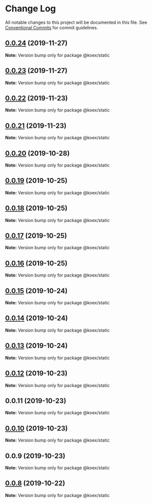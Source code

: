 # Change Log

All notable changes to this project will be documented in this file.
See [Conventional Commits](https://conventionalcommits.org) for commit guidelines.

## [0.0.24](https://github.com/koexjs/static/compare/v0.0.23...v0.0.24) (2019-11-27)

**Note:** Version bump only for package @koex/static





## [0.0.23](https://github.com/koexjs/static/compare/v0.0.22...v0.0.23) (2019-11-27)

**Note:** Version bump only for package @koex/static





## [0.0.22](https://github.com/koexjs/static/compare/v0.0.21...v0.0.22) (2019-11-23)

**Note:** Version bump only for package @koex/static





## [0.0.21](https://github.com/koexjs/static/compare/v0.0.20...v0.0.21) (2019-11-23)

**Note:** Version bump only for package @koex/static





## [0.0.20](https://github.com/koexjs/static/compare/v0.0.19...v0.0.20) (2019-10-28)

**Note:** Version bump only for package @koex/static





## [0.0.19](https://github.com/koexjs/static/compare/v0.0.18...v0.0.19) (2019-10-25)

**Note:** Version bump only for package @koex/static





## [0.0.18](https://github.com/koexjs/static/compare/v0.0.17...v0.0.18) (2019-10-25)

**Note:** Version bump only for package @koex/static





## [0.0.17](https://github.com/koexjs/static/compare/v0.0.16...v0.0.17) (2019-10-25)

**Note:** Version bump only for package @koex/static





## [0.0.16](https://github.com/koexjs/static/compare/v0.0.15...v0.0.16) (2019-10-25)

**Note:** Version bump only for package @koex/static





## [0.0.15](https://github.com/koexjs/static/compare/v0.0.14...v0.0.15) (2019-10-24)

**Note:** Version bump only for package @koex/static





## [0.0.14](https://github.com/koexjs/static/compare/v0.0.13...v0.0.14) (2019-10-24)

**Note:** Version bump only for package @koex/static





## [0.0.13](https://github.com/koexjs/static/compare/v0.0.12...v0.0.13) (2019-10-24)

**Note:** Version bump only for package @koex/static





## [0.0.12](https://github.com/koexjs/static/compare/v0.0.11...v0.0.12) (2019-10-23)

**Note:** Version bump only for package @koex/static





## 0.0.11 (2019-10-23)

**Note:** Version bump only for package @koex/static





## [0.0.10](https://github.com/koexjs/static/compare/v0.0.9...v0.0.10) (2019-10-23)

**Note:** Version bump only for package @koex/static





## 0.0.9 (2019-10-23)

**Note:** Version bump only for package @koex/static





## [0.0.8](https://github.com/koexjs/static/compare/v0.0.7...v0.0.8) (2019-10-22)

**Note:** Version bump only for package @koex/static
